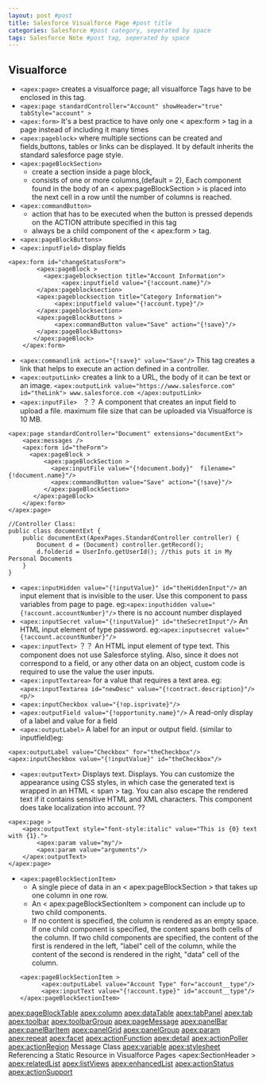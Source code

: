```yaml
---
layout: post #post
title: Salesforce Visualforce Page #post title
categories: Salesforce #post category, seperated by space
tags: Salesforce Note #post tag, seperated by space
---
```



## Visualforce 
- `<apex:page>` creates a visualforce page; all visualforce Tags have to be enclosed in this tag.
- `<apex:page standardController="Account" showHeader="true" tabStyle="account" >`
- `<apex:form>` It's a best practice to have only one < apex:form > tag in a page instead of including it many times
- `<apex:pageblock>` where multiple sections can be created and fields,buttons, tables or links can be displayed. It by default inherits the standard salesforce page style.
- `<apex:pageBlockSection>` 
    - create a section inside a page block, 
    - consists of one or more columns,(default = 2), Each component found in the body of an < apex:pageBlockSection > is placed into the next cell in a row until the number of columns is reached. 
- `<apex:commandButton>` 
    - action that has to be executed when the button is pressed depends on the ACTION attribute specified in this tag
    - always be a child component of the < apex:form > tag. 
- `<apex:pageBlockButtons>`
- `<apex:inputField>` display fields

```
<apex:form id="changeStatusForm">
        <apex:pageBlock >
          <apex:pageblocksection title="Account Information">
               <apex:inputfield value="{!account.name}"/>
        </apex:pageblocksection>
        <apex:pageblocksection title="Category Information">
             <apex:inputfield value="{!account.type}"/>
        </apex:pageblocksection>
        <apex:pageBlockButtons >
             <apex:commandButton value="Save" action="{!save}"/>
        </apex:pageBlockButtons>
       </apex:pageBlock>
    </apex:form>
```
- `<apex:commandlink action="{!save}" value="Save"/>` This tag creates a link that helps to execute an action defined in a controller. 
- `<apex:outputLink>`  creates a link to a URL, the body of it can be text or an image.
 `<apex:outputLink value="https://www.salesforce.com" id="theLink"> www.salesforce.com </apex:outputLink>`
- `<apex:inputFile> ` ？？  A component that creates an input field to upload a file. maximum file size that can be uploaded via Visualforce is 10 MB.
```
<apex:page standardController="Document" extensions="documentExt">
    <apex:messages />
    <apex:form id="theForm">
      <apex:pageBlock >
          <apex:pageBlockSection >
            <apex:inputFile value="{!document.body}"  filename="{!document.name}"/>
            <apex:commandButton value="Save" action="{!save}"/>
          </apex:pageBlockSection>
       </apex:pageBlock>
    </apex:form>
</apex:page>

//Controller Class:
public class documentExt {
    public documentExt(ApexPages.StandardController controller) {
        Document d = (Document) controller.getRecord();
        d.folderid = UserInfo.getUserId(); //this puts it in My Personal Documents
    }                 
}
```
- `<apex:inputHidden value="{!inputValue}" id="theHiddenInput"/>` an input element that is invisible to the user. Use this component to pass variables from page to page. eg:`<apex:inputhidden value="{!account.accountNumber}"/>` there is no account number displayed
- `<apex:inputSecret value="{!inputValue}" id="theSecretInput"/>` An HTML input element of type password. eg:`<apex:inputsecret value="{!account.accountNumber}"/>` 
- `<apex:inputText>` ？？ An HTML input element of type text. This component does not use Salesforce styling. Also, since it does not correspond to a field, or any other data on an object, custom code is required to use the value the user inputs.
- `<apex:inputTextarea>` for a value that requires a text area.  eg:`<apex:inputTextarea id="newDesc" value="{!contract.description}"/><p/>  `
- `<apex:inputCheckbox value="{!op.isprivate}"/>`
- `<apex:outputField value="{!opportunity.name}"/>` A read-only display of a label and value for a field
- `<apex:outputLabel>` A label for an input or output field. (similar to inputfield)eg:
```
<apex:outputLabel value="Checkbox" for="theCheckbox"/>
<apex:inputCheckbox value="{!inputValue}" id="theCheckbox"/> 
```
- `<apex:outputText>` Displays text. Displays. You can customize the appearance using CSS styles, in which case the generated text is wrapped in an HTML < span > tag. You can also escape the rendered text if it contains sensitive HTML and XML characters. This component does take localization into account.  ??
```
<apex:page >
    <apex:outputText style="font-style:italic" value="This is {0} text with {1}."> 
        <apex:param value="my"/> 
        <apex:param value="arguments"/>
    </apex:outputText>
</apex:page>
```
- `<apex:pageBlockSectionItem>` 
    - A single piece of data in an < apex:pageBlockSection > that takes up one column in one row. 
    - An < apex:pageBlockSectionItem > component can include up to two child components. 
    - If no content is specified, the column is rendered as an empty space. If one child component is specified, the content spans both cells of the column. If two child components are specified, the content of the first is rendered in the left, "label" cell of the column, while the content of the second is rendered in the right, "data" cell of the column.
    ```
    <apex:pageBlockSectionItem >
          <apex:outputLabel value="Account Type" for="account__type"/>
          <apex:inputText value="{!account.type}" id="account__type"/>
    </apex:pageBlockSectionItem>
    ```
<apex:pageBlockTable> 
<apex:column> 
<apex:dataTable> 
<apex:tabPanel>
<apex:tab> 
<apex:toolbar> 
<apex:toolbarGroup> 
<apex:pageMessage> 
<apex:panelBar> 
<apex:panelBarItem>
<apex:panelGrid>
<apex:panelGroup> 
<apex:param>
<apex:repeat>
<apex:facet>
<apex:actionFunction>
<apex:detail> 
<apex:actionPoller> 
<apex:actionRegion> 
Message Class
<apex:variable>
<apex:stylesheet>
Referencing a Static Resource in Visualforce Pages
<apex:SectionHeader >
<apex:relatedList>
<apex:listViews>
<apex:enhancedList>
<apex:actionStatus> 
<apex:actionSupport>

